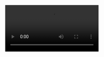   <video controls>
    <source src="https://github.com/Rif340/Gambar-Gambar/blob/main/Tab%20Baru%20-%20Google%20Chrome%202024-03-06%2000-58-31_2.mp4" type="video/webm" />
    Browsermu tidak mendukung tag ini, upgrade donk!
  </video>
